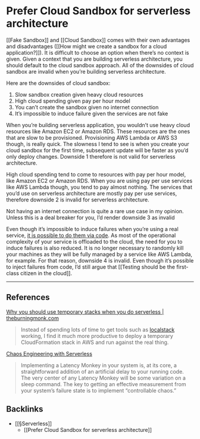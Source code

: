 # Prefer Cloud Sandbox for serverless architecture
[[Fake Sandbox]] and [[Cloud Sandbox]] comes with their own advantages and disadvantages ([[How might we create a sandbox for a cloud application?]]). It is difficult to choose an option when there’s no context is given. Given a context that you are building serverless architecture, you should default to the cloud sandbox approach. All of the downsides of cloud sandbox are invalid when you’re building serverless architecture.

Here are the downsides of cloud sandbox:
1. Slow sandbox creation given heavy cloud resources
2. High cloud spending given pay per hour model
3. You can’t create the sandbox given no internet connection
4. It’s impossible to induce failure given the services are not fake

When you’re building serverless application, you wouldn’t use heavy cloud resources like Amazon EC2 or Amazon RDS. These resources are the ones that are slow to be provisioned. Provisioning AWS Lambda or AWS S3 though, is really quick. The slowness I tend to see is when you create your cloud sandbox for the first time, subsequent update will be faster as you’d only deploy changes. Downside 1 therefore is not valid for serverless architecture.

High cloud spending tend to come to resources with pay per hour model, like Amazon EC2 or Amazon RDS. When you are using pay per use services like AWS Lambda though, you tend to pay almost nothing. The services that you’d use on serverless architecture are mostly pay per use services, therefore downside 2 is invalid for serverless architecture.

Not having an internet connection is quite a rare use case in my opinion. Unless this is a deal breaker for you, I’d render downside 3 as invalid 

Even though it’s impossible to induce failures when you’re using a real service, [it is possible to do them via code](https://blog.thundra.io/chaos-engineering-with-serverless). As most of the operational complexity of your service is offloaded to the cloud, the need for you to induce failures is also reduced. It is no longer necessary to randomly kill your machines as they will be fully managed by a service like AWS Lambda, for example. For that reason, downside 4 is invalid. Even though it’s possible to inject failures from code, I’d still argue that [[Testing should be the first-class citizen in the cloud]].

---
## References
[Why you should use temporary stacks when you do serverless | theburningmonk.com](https://theburningmonk.com/2019/09/why-you-should-use-temporary-stacks-when-you-do-serverless/)
> Instead of spending lots of time to get tools such as  [localstack](https://github.com/localstack/localstack)  working, I find it much more productive to deploy a temporary CloudFormation stack in AWS and run against the real thing.

[Chaos Engineering with Serverless](https://blog.thundra.io/chaos-engineering-with-serverless)
> Implementing a Latency Monkey in your system is, at its core, a straightforward addition of an artificial delay to your running code. The very center of any Latency Monkey will be some variation on a sleep command. The key to getting an effective measurement from your system’s failure state is to implement “controllable chaos.”

## Backlinks
* [[§Serverless]]
	* [[Prefer Cloud Sandbox for serverless architecture]]

<!-- #evergreen #serverless -->

<!-- {BearID:1374B04D-C21E-486D-9B20-03889611E49C-1211-000038A2F36A3B17} -->
